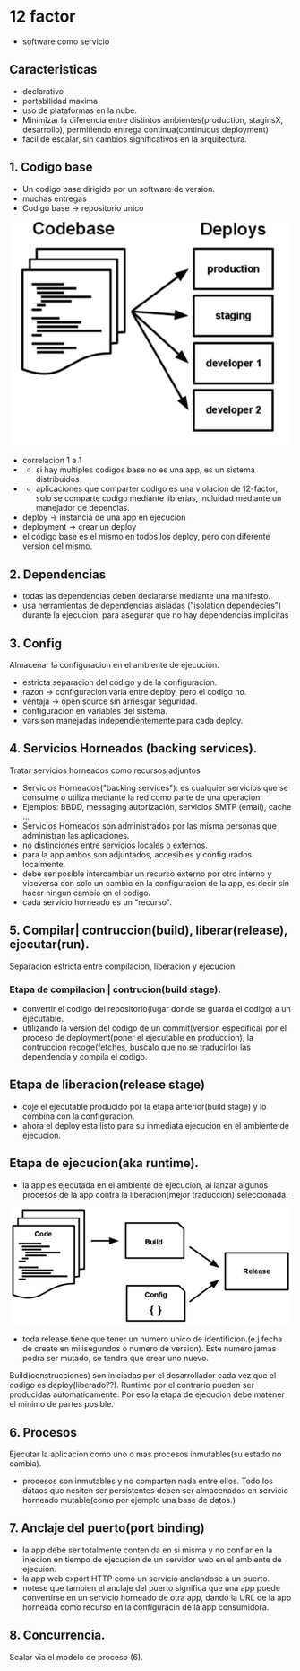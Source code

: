 # 12 factor
- software como servicio
## Caracteristicas
- declarativo
- portabilidad maxima
- uso de plataformas en la nube.
- Minimizar la diferencia entre distintos ambientes(production, staginsX, desarrollo), permitiendo entrega continua(continuous deployment)
- facil de escalar, sin cambios significativos en la arquitectura.

## 1. Codigo base
- Un codigo base dirigido por un software de version.
- muchas entregas
- Codigo base -> repositorio unico

![One codebase maps to many deploys](codebase.png)

- correlacion 1 a 1
- - si hay multiples codigos base no es una app, es un sistema distribuidos
- - aplicaciones que comparter codigo es una violacion de 12-factor, solo se comparte codigo mediante librerias, incluidad mediante un manejador de depencias.
- deploy -> instancia de una app en ejecucion
- deployment -> crear un deploy
- el codigo base es el mismo en todos los deploy, pero con diferente version del mismo.

## 2. Dependencias
- todas las dependencias deben declararse mediante una manifesto.
- usa herramientas de dependencias aisladas ("isolation dependecies") durante la ejecucion, para asegurar que no hay dependencias implicitas

## 3. Config
Almacenar la configuracion en el ambiente de ejecucion.
- estricta separacion del codigo y de la configuracion.
- razon -> configuracion varia entre deploy, pero el codigo no.
- ventaja -> open source sin arriesgar seguridad.
- configuracion en variables del sistema.
- vars son manejadas independientemente para cada deploy.

## 4. Servicios Horneados (backing services).
Tratar servicios horneados como recursos adjuntos
- Servicios Horneados("backing services"): es cualquier servicios que se consulme o utiliza mediante la red como parte de una operacion.
- Ejemplos: BBDD, messaging autorización, servicios SMTP (email), cache ...
- Servicios Horneados son administrados por las misma personas que administran las aplicaciones.
- no distinciones entre servicios locales o externos.
- para la app ambos son adjuntados, accesibles y configurados localmente.
- debe ser posible intercambiar un recurso externo por otro interno y viceversa con solo un cambio en la configuracion de la app, es decir sin hacer ningun cambio en el codigo.
- cada servicio horneado es un "recurso".
## 5. Compilar| contruccion(build), liberar(release), ejecutar(run).
Separacion estricta entre compilacion, liberacion y ejecucion.
### Etapa de compilacion | contrucion(build stage).
- convertir el codigo del repositorio(lugar donde se guarda el codigo) a un ejecutable.
- utilizando la version del codigo de un commit(version especifica) por el proceso de deployment(poner el ejecutable en produccion), la contruccion recoge(fetches, buscalo que no se traducirlo) las dependencia y compila el codigo.
## Etapa de liberacion(release stage)
- coje el ejecutable producido por la etapa anterior(build stage) y lo combina con la configuracion.
- ahora el deploy esta listo para su inmediata ejecucion en el ambiente de ejecucion.
## Etapa de ejecucion(aka runtime).
- la app es ejecutada en el ambiente de ejecucion, al lanzar algunos procesos de la app contra la liberacion(mejor traduccion) seleccionada.

![One codebase maps to many deploys](release.png)

- toda release tiene que tener un numero unico de identificion.(e.j fecha de create en milisegundos o numero de version). Este numero jamas podra ser mutado, se tendra que crear uno nuevo.

Build(construcciones) son iniciadas por el desarrollador cada vez que el codigo es deploy(liberado??).
Runtime por el contrario pueden ser producidas automaticamente. Por eso la etapa de ejecucion debe matener el minimo de partes posible.
## 6. Procesos
Ejecutar la aplicacion como uno o mas procesos inmutables(su estado no cambia).
- procesos son inmutables y no comparten nada entre ellos. Todo los dataos que nesiten ser persistentes deben ser almacenados en servicio horneado mutable(como por ejemplo una base de datos.)

## 7. Anclaje del puerto(port binding)
- la app debe ser totalmente contenida en si misma y no confiar en la injecion en tiempo de ejecucion de un servidor web en el ambiente de ejecuion.
- la app web export HTTP como un servicio anclandose a un puerto.
- notese que tambien el anclaje del puerto significa que una app puede convertirse en un servicio horneado de otra app, dando la URL de la app horneada como recurso en la configuracin de la app consumidora.
## 8. Concurrencia.
Scalar via el modelo de proceso (6).
